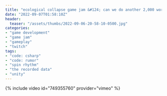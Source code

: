 ```yaml
---
title: "ecological collapse game jam &#124; can we do another 2,000 words? &#124; day 5 part 2"
date: "2022-09-07T01:58:10Z"
header:
  teaser: "/assets/thumbs/2022-09-06-20-58-10-0500.jpg"
categories:
- "game development"
- "game jam"
- "gameplay"
- "twitch"
tags:
- "code: csharp"
- "code: rumor"
- "spin rhythm"
- "the recorded data"
- "unity"
---
```

{% include video id="749355760" provider="vimeo" %}
